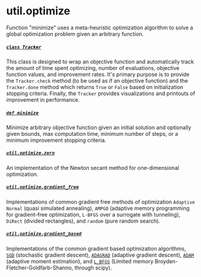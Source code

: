 # util.optimize

Function "minimize" uses a meta-heuristic optimization algorithm to solve a global optimization problem given an arbitrary function.

<h5><code><a href="https://github.com/tchlux/util/blob/master/util/optimize/__init__.py#L23"><font color="black">class Tracker</font></a></code></h4>

This class is designed to wrap an objective function and automatically track the amount of time spent optimizing, number of evaluations, objective function values, and improvement rates. It's primary purpose is to provide the `Tracker.check` method (to be used as if an objective function) and the `Tracker.done` method which returns `True` or `False` based on initialization stopping criteria. Finally, the `Tracker` provides visualizations and printouts of improvement in performance.

<h5><code><a href="https://github.com/tchlux/util/blob/master/util/optimize/__init__.py#L124">def minimize</a></code></h4>

Minimize arbitrary objective function given an initial solution and optionally given bounds, max computation time, minimum number of steps, or a minimum improvement stopping criteria.

<h5><code><a href="https://github.com/tchlux/util/blob/master/util/optimize/newton.py#L1">util.optimize.zero</a></code></h4>

An implementation of the Newton secant method for one-dimensional optimization.

<h5><code><a href="https://github.com/tchlux/util/blob/master/util/optimize/gradient_free.py">util.optimize.gradient_free</a></code></h4>

Implementations of common gradient free methods of optimization `Adaptive Normal` (quasi simulated annealing), `AMPGO` (adaptive memory programming for gradient-free optimization, `L-BFGS` over a surrogate with tunneling), `DiRect` (divided rectangles), and `random` (pure random search).

<h5><code><a href="https://github.com/tchlux/util/blob/master/util/optimize/gradient_based.py">util.optimize.gradient_based</a></code></h4>

Implementations of the common gradient based optimization algorithms, <code><a href="https://github.com/tchlux/util/blob/master/util/optimize/gradient_based.py#L18">SGD</a></code> (stochastic gradient descent), <code><a href="https://github.com/tchlux/util/blob/master/util/optimize/gradient_based.py#L39">ADAGRAD</a></code> (adaptive gradient descent), <code><a href="https://github.com/tchlux/util/blob/master/util/optimize/gradient_based.py#L63">ADAM</a></code> (adaptive moment estimation), and <code><a href="https://github.com/tchlux/util/blob/master/util/optimize/gradient_based.py#L7">L_BFGS</a></code> (Limited memory Broyden-Fletcher-Goldfarb-Shanno, through scipy).
